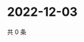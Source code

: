 # 2022-12-03

共 0 条

<!-- BEGIN WEIBO -->
<!-- 最后更新时间 Sat Dec 03 2022 18:00:40 GMT+0800 (China Standard Time) -->

<!-- END WEIBO -->
